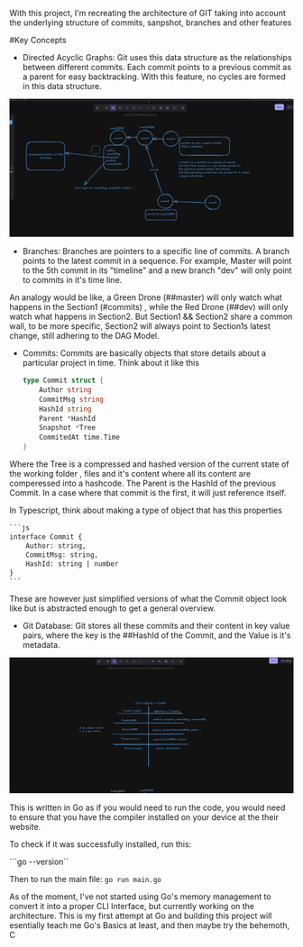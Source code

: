 With this project, I'm recreating the architecture of GIT taking into account the underlying structure of commits, sanpshot, branches and other features 



#Key Concepts
- Directed Acyclic Graphs: Git uses this data structure as the relationships between different commits. Each commit points to a previous commit as a parent for easy backtracking. With this feature, no cycles are formed in this data structure.

![alt text](image.png)


- Branches: Branches are pointers to a specific line of commits. A branch points to the latest commit in a sequence. For example, Master will point to the 5th commit in its "timeline" and a new branch "dev" will only point to commits in it's time line.

An analogy would be like, a Green Drone (##master) will only watch what happens in the Section1 (#commits) , while the Red Drone (##dev) will only watch what happens in Section2. But Section1 && Section2 share a common wall, to be more specific, Section2 will always point to Section1s latest change, still adhering to the DAG Model.


- Commits: Commits are basically objects that store details about a particular project in time. Think about it like this

    ```go
    type Commit struct {
        Author string
        CommitMsg string
        HashId string
        Parent *HashId
        Snapshot *Tree
        CommitedAt time.Time
    }
    ```

Where the Tree is a compressed and hashed version of the current state of the working folder , files and it's content where all its content are comperessed into a hashcode. The Parent is the HashId of the previous Commit. In a case where that commit is the first, it will just reference itself.


In Typescript, think about making a type of object that has this properties

    ```js
    interface Commit {
        Author: string,
        CommitMsg: string,
        HashId: string | number
    }
    ```

These are however just simplified versions of what the Commit object look like but is abstracted enough to get a general overview.


- Git Database: Git stores all these commits and their content in key value pairs, where the key is the ##HashId of the Commit, and the Value is it's metadata. 

![alt text](image-1.png)


This is written in Go as if you would need to run the code, you would need to ensure that you have the compiler installed on your device at the their website. 

To check if it was successfully installed, run this:

```go --version``


Then to run the main file:
```go run main.go```



As of the moment, I've not started using Go's memory management to convert it into a proper CLI Interface, but currently working on the architecture. This is my first attempt at Go and building this project  will esentially teach me Go's Basics at least, and then maybe try the behemoth, C
